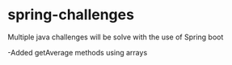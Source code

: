 # spring-challenges
Multiple java challenges will be solve with the use of Spring boot

-Added getAverage methods using arrays